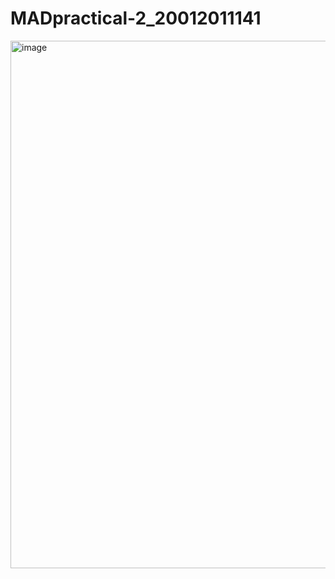 # MADpractical-2_20012011141
<img width="844" alt="image" src="https://user-images.githubusercontent.com/89698440/187587538-9aa439c0-872f-4bf2-915f-c2ece2eef118.png">
